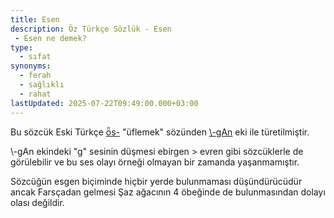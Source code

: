 ```yaml
---
title: Esen
description: Öz Türkçe Sözlük - Esen
 - Esen ne demek?
type:
  - sıfat
synonyms:
  - ferah
  - sağlıklı
  - rahat
lastUpdated: 2025-07-22T09:49:00.000+03:00
---
```

Bu sözcük Eski Türkçe [ȫs-](/sozluk/esmek) "üflemek" sözünden [\\-gAn](/sozluk/-ekler/gen) eki ile türetilmiştir.

\\-gAn ekindeki "g" sesinin düşmesi ebirgen > evren gibi sözcüklerle de görülebilir ve bu ses olayı örneği olmayan bir zamanda yaşanmamıştır.

Sözcüğün esgen biçiminde hiçbir yerde bulunmaması düşündürücüdür ancak Farsçadan gelmesi Şaz ağacının 4 öbeğinde de bulunmasından dolayı olası değildir.
